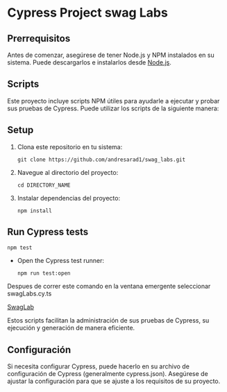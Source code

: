 # Cypress Project swag Labs
## Prerrequisitos

Antes de comenzar, asegúrese de tener Node.js y NPM instalados en su sistema. Puede descargarlos e instalarlos desde [Node.js](https://nodejs.org/).

## Scripts

Este proyecto incluye scripts NPM útiles para ayudarle a ejecutar y probar sus pruebas de Cypress. Puede utilizar los scripts de la siguiente manera:

## Setup

1. Clona este repositorio en tu sistema:

   ```shell
   git clone https://github.com/andresarad1/swag_labs.git
   ```

2. Navegue al directorio del proyecto:

   ```shell
   cd DIRECTORY_NAME
   ```

3. Instalar dependencias del proyecto:

   ```shell
   npm install
   ```

## Run Cypress tests

   ```shell
   npm test
   ```
- Open the Cypress test runner:
  
  ```shell
  npm run test:open
  ```

Despues de correr este comando en la ventana emergente seleccionar swagLabs.cy.ts 

[SwagLab](https://drive.google.com/file/d/16jeI0r27EJQEirQyBTCSRfZf5rLrAR3X/view?usp=sharing)

Estos scripts facilitan la administración de sus pruebas de Cypress, su ejecución y generación de manera eficiente.

## Configuración

Si necesita configurar Cypress, puede hacerlo en su archivo de configuración de Cypress (generalmente cypress.json). Asegúrese de ajustar la configuración para que se ajuste a los requisitos de su proyecto.
